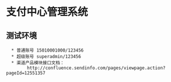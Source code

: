 # 支付中心管理系统

  ## 测试环境
      * 普通账号 15010001000/123456
      * 超级账号 superadmin/123456
      * 渠道产品模块接口文档：
            http://confluence.sendinfo.com/pages/viewpage.action?pageId=12551357
